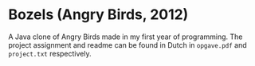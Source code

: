 # Bozels (Angry Birds, 2012)
A Java clone of Angry Birds made in my first year of programming. The project assignment and readme can be found in Dutch in `opgave.pdf` and `project.txt` respectively.
